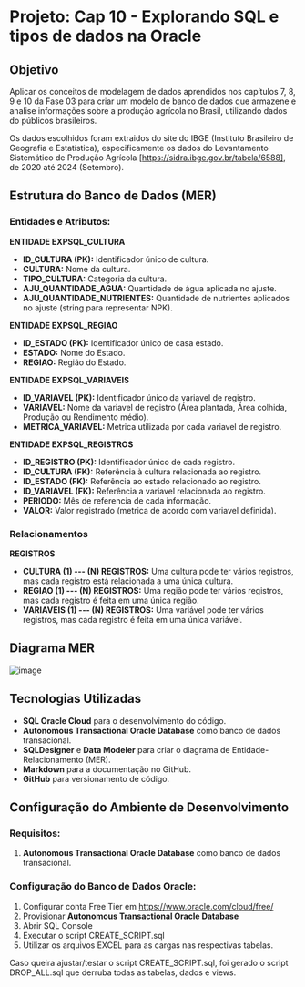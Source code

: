 # Projeto: Cap 10 - Explorando SQL e tipos de dados na Oracle

## Objetivo

Aplicar os conceitos de modelagem de dados aprendidos nos capítulos 7, 8, 9 e 10 da Fase 03 para criar um modelo de banco de dados que armazene e analise informações sobre a produção agrícola no Brasil, utilizando dados do públicos brasileiros.

Os dados escolhidos foram extraidos do site do IBGE (Instituto Brasileiro de Geografia e Estatística), especificamente os dados do Levantamento Sistemático de Produção Agrícola [https://sidra.ibge.gov.br/tabela/6588], de 2020 até 2024 (Setembro).

## Estrutura do Banco de Dados (MER)

### Entidades e Atributos:

**ENTIDADE EXPSQL_CULTURA**
  - **ID_CULTURA (PK):** Identificador único de cultura.
  - **CULTURA:** Nome da cultura.
  - **TIPO_CULTURA:** Categoria da cultura.
  - **AJU_QUANTIDADE_AGUA:** Quantidade de água aplicada no ajuste.
  - **AJU_QUANTIDADE_NUTRIENTES:** Quantidade de nutrientes aplicados no ajuste (string para representar NPK).

**ENTIDADE EXPSQL_REGIAO**
  - **ID_ESTADO (PK):** Identificador único de casa estado.
  - **ESTADO:** Nome do Estado.
  - **REGIAO:** Região do Estado.

**ENTIDADE EXPSQL_VARIAVEIS**
  - **ID_VARIAVEL (PK):** Identificador único da variavel de registro.
  - **VARIAVEL:** Nome da variavel de registro (Área plantada, Área colhida, Produção ou Rendimento médio).
  - **METRICA_VARIAVEL:** Metrica utilizada por cada variavel de registro.

**ENTIDADE EXPSQL_REGISTROS**
  - **ID_REGISTRO (PK):** Identificador único de cada registro.
  - **ID_CULTURA (FK):** Referência à cultura relacionada ao registro.
  - **ID_ESTADO (FK):** Referência ao estado relacionado ao registro.
  - **ID_VARIAVEL (FK):** Referência a variavel relacionada ao registro.
  - **PERIODO:** Mês de referencia de cada informação.
  - **VALOR:** Valor registrado (metrica de acordo com variavel definida).

### Relacionamentos

**REGISTROS**
  - **CULTURA (1) --- (N) REGISTROS:** Uma cultura pode ter vários registros, mas cada registro está relacionada a uma única cultura.
  - **REGIAO (1) --- (N) REGISTROS:** Uma região pode ter vários registros, mas cada registro é feita em uma única região.
  - **VARIAVEIS (1) --- (N) REGISTROS:** Uma variável pode ter vários registros, mas cada registro é feita em uma única variável.

## Diagrama MER

![image](https://github.com/user-attachments/assets/1bbacc9a-f0eb-4995-bfc6-4816996aa4b0)

## Tecnologias Utilizadas

- **SQL Oracle Cloud** para o desenvolvimento do código.
- **Autonomous Transactional Oracle Database** como banco de dados transacional.
- **SQLDesigner** e **Data Modeler** para criar o diagrama de Entidade-Relacionamento (MER).
- **Markdown** para a documentação no GitHub.
- **GitHub** para versionamento de código.

## Configuração do Ambiente de Desenvolvimento

### Requisitos:

1. **Autonomous Transactional Oracle Database** como banco de dados transacional.

### Configuração do Banco de Dados Oracle:

1. Configurar conta Free Tier em https://www.oracle.com/cloud/free/
2. Provisionar **Autonomous Transactional Oracle Database**
3. Abrir SQL Console
4. Executar o script CREATE_SCRIPT.sql
5. Utilizar os arquivos EXCEL para as cargas nas respectivas tabelas.

Caso queira ajustar/testar o script CREATE_SCRIPT.sql, foi gerado o script DROP_ALL.sql que derruba todas as tabelas, dados e views.
